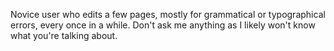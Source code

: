 Novice user who edits a few pages, mostly for grammatical or
typographical errors, every once in a while. Don't ask me anything as I
likely won't know what you're talking about.